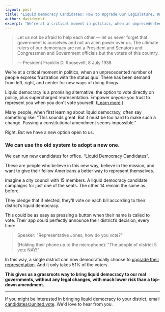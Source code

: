 ```yaml
---
layout: post
title: "Liquid Democracy Candidates: How to Upgrade Our Legislature, One Seat at a Time"
author: davidernst
excerpt: "We’re at a critical moment in politics, when an unprecedented number of people express frustration with the status quo. There has been demand from left, right, and center for new ways of doing things."
---
```


> Let us not be afraid to help each other — let us never forget that government is ourselves and not an alien power over us. The ultimate rulers of our democracy are not a President and Senators and Congressmen and Government officials but the voters of this country.
>
> — President Franklin D. Roosevelt, 8 July 1938

We’re at a critical moment in politics, when an unprecedented number of people express frustration with the status quo. There has been demand from left, right, and center for new ways of doing things.

Liquid democracy is a promising alternative: the option to vote directly on policy, plus supercharged representation. Empower *anyone* you trust to represent you when you don't vote yourself. ([Learn more](/2016/09/21/what-is-liquid-democracy/).)

Many people, when first learning about liquid democracy, often say something like: "This sounds great. But it must be too hard to make such a change. Passing a constitutional amendment seems impossible."

Right. But we have a new option open to us.

### We can use the old system to adopt a new one.

We can run new candidates for office. “Liquid Democracy Candidates”.

These are people who believe in this new way, believe in the mission, and want to give their fellow Americans a better way to represent themselves.

Imagine a city council with 15 members. A liquid democracy candidate campaigns for just one of the seats. The other 14 remain the same as before.

They pledge that if elected, they'll vote on each bill according to their district’s liquid democracy.

This could be as easy as pressing a button when their name is called to vote. Their app could perfectly announce their district’s decision, every time:

> Speaker: "Representative Jones, how do you vote?"
>
> (Holding their phone up to the microphone): "The people of district 5 vote NAY!"

In this way, a single district can now democratically choose to [upgrade their representation](/2017/10/27/liquid-democracy-is-not-direct-democracy/). And it only takes 51% of the voters.

**This gives us a grassroots way to bring liquid democracy to our real governments, without any legal changes, with much lower risk than a top-down amendment.**

--------

If you might be interested in bringing liquid democracy to your district, email [candidates@united.vote](mailto:candidates@united.vote). We'd love to hear from you.
